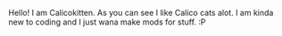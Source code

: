 Hello! I am Calicokitten. As you can see I like Calico cats alot. I am kinda new to coding and I just wana make mods for stuff.
:P
